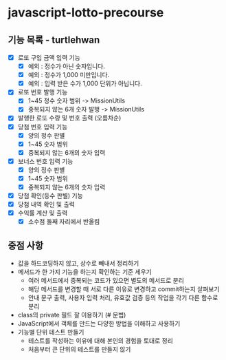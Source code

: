 # javascript-lotto-precourse

## 기능 목록 - turtlehwan

- [x] 로또 구입 금액 입력 기능
  - [x] 예외 : 정수가 아닌 숫자입니다.
  - [x] 예외 : 정수가 1,000 미만입니다.
  - [x] 예외 : 입력 받은 수가 1,000 단위가 아닙니다.
- [x] 로또 번호 발행 기능
  - [x] 1~45 정수 숫자 범위 -> MissionUtils
  - [x] 중복되지 않는 6개 숫자 발행 -> MissionUtils
- [x] 발행한 로또 수량 및 번호 출력 (오름차순)
- [x] 당첨 번호 입력 기능
  - [x] 양의 정수 판별
  - [x] 1~45 숫자 범위
  - [x] 중복되지 않는 6개의 숫자 입력
- [x] 보너스 번호 입력 기능
  - [x] 양의 정수 판별
  - [x] 1~45 숫자 범위
  - [x] 중복되지 않는 6개의 숫자 입력
- [x] 당첨 확인(등수 판별) 기능
- [x] 당첨 내역 확인 및 출력
- [x] 수익률 계산 및 출력
  - [x] 소수점 둘째 자리에서 반올림

## 중점 사항

- 값을 하드코딩하지 않고, 상수로 빼내서 정리하기
- 메서드가 한 가지 기능을 하는지 확인하는 기준 세우기
  - 여러 메서드에서 중복되는 코드가 있으면 별도의 메서드로 분리
  - 해당 메서드를 변경할 때 서로 다른 이유로 변경하고 commit하는지 살펴보기
  - 안내 문구 출력, 사용자 입력 처리, 유효값 검증 등의 작업을 각기 다른 함수로 분리
- class의 private 필드 잘 이용하기 (# 문법)
- JavaScript에서 객체를 만드는 다양한 방법을 이해하고 사용하기
- 기능별 단위 테스트 만들기
  - 테스트를 작성하는 이유에 대해 본인의 경험을 토대로 정리
  - 처음부터 큰 단위의 테스트를 만들지 않기
